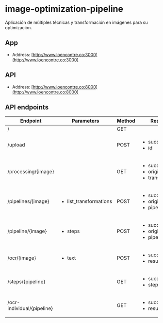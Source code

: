 # image-optimization-pipeline
Aplicación de múltiples técnicas y transformación en imágenes para su optimización.

## App
- Address: [http://www.loencontre.co:3000](http://www.loencontre.co:3000)

## API
- Address: [http://www.loencontre.co:8000](http://www.loencontre.co:8000)

## API endpoints

| Endpoint | Parameters | Method | Response | Description |
| --- | --- | --- | --- | --- |
| / |  | GET |  | Api root |
| /upload |  | POST | <ul><li>success</li><li>id</li></ul> | Upload new image |
| /processing/{image} |  | GET | <ul><li>success</li><li>original</li><li>transformations</li></ul> | Get trasnformations of image by id |
| /pipelines/{image} | <ul><li>list_transformations</li></ul> | POST | <ul><li>success</li><li>original</li><li>pipelines</li></ul> | Get pipelines of image by id |
| /pipeline/{image} | <ul><li>steps</li></ul> | POST | <ul><li>success</li><li>original</li><li>pipeline</li></ul> | Get specific pipeline of image by id |
| /ocr/{image} | <ul><li>text</li></ul> | POST | <ul><li>success</li><li>results</li></ul> | Get ocr of all pipelines of image by id |
| /steps/{pipeline} | | GET | <ul><li>success</li><li>steps</li></ul> | Get steps of pipeline by id |
| /ocr-individual/{pipeline} | | GET | <ul><li>success</li><li>results</li></ul> | Get text of pipeline by id |

